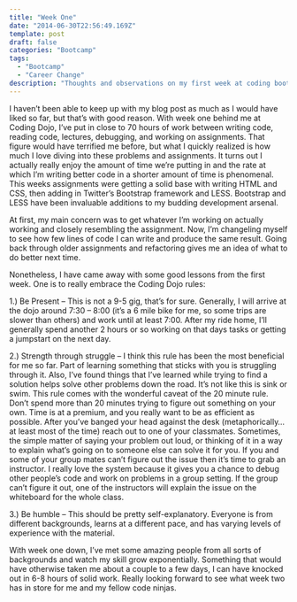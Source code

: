 ```yaml
---
title: "Week One"
date: "2014-06-30T22:56:49.169Z"
template: post
draft: false
categories: "Bootcamp"
tags:
  - "Bootcamp"
  - "Career Change"
description: "Thoughts and observations on my first week at coding bootcamp"
---
```

I haven’t been able to keep up with my blog post as much as I would have liked so far, but that’s with good reason.  With week one behind me at Coding Dojo, I’ve put in close to 70 hours of work between writing code, reading code, lectures, debugging, and working on assignments.  That figure would have terrified me before, but what I quickly realized is how much I love diving into these problems and assignments. <!--more--> It turns out I actually really enjoy the amount of time we’re putting in and the rate at which I’m writing better code in a shorter amount of time is phenomenal.  This weeks assignments were getting a solid base with writing HTML and CSS, then adding in Twitter’s Bootstrap framework and LESS.  Bootstrap and LESS have been invaluable additions to my budding development arsenal.

At first, my main concern was to get whatever I’m working on actually working and closely resembling the assignment.  Now, I’m changeling myself to see how few lines of code I can write and produce the same result.  Going back through older assignments and refactoring   gives me an idea of what to do better next time.

Nonetheless, I have came away with some good lessons from the first week.  One is to really embrace the Coding Dojo rules:

1.) Be Present  – This is not a 9-5 gig, that’s for sure.  Generally, I will arrive at the dojo around 7:30 – 8:00 (it’s a 6 mile bike for me, so some trips are slower than others) and work until at least 7:00.  After my ride home, I’ll generally spend another 2 hours or so working on that days tasks or getting a jumpstart on the next day.

2.) Strength through struggle – I think this rule has been the most beneficial for me so far.  Part of learning something that sticks with you is struggling through it.  Also, I’ve found things that I’ve learned while trying to find a solution helps solve other problems down the road.  It’s not like this is sink or swim.  This rule comes with the wonderful caveat of the 20 minute rule.  Don’t spend more than 20 minutes trying to figure out something on your own.  Time is at a premium, and you really want to be as efficient as possible.  After you’ve banged your head against the desk (metaphorically…at least most of the time) reach out to one of your classmates.  Sometimes, the simple matter of saying your problem out loud,   or thinking of it in a way to explain what’s going on to someone else can solve it for you.  If you and some of your group mates can’t figure out the issue then it’s time to grab an instructor.  I really love the system because it gives you a chance to debug other people’s code and work on problems in a group setting.  If the group can’t figure it out, one of the instructors will explain the issue on the whiteboard for the whole class.

3.) Be humble – This should be pretty self-explanatory.  Everyone is from different backgrounds, learns at a different pace, and has varying levels of experience with the material.

With week one down, I’ve met some amazing people from all sorts of backgrounds and watch my skill grow exponentially.  Something that would have otherwise taken me about a couple to a few days, I can have knocked out in 6-8 hours of solid work.  Really looking forward to see what week two has in store for me and my fellow code ninjas.
